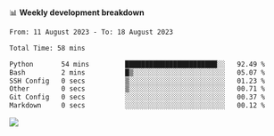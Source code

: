 📊 **Weekly development breakdown**
<!--START_SECTION:waka-->

```txt
From: 11 August 2023 - To: 18 August 2023

Total Time: 58 mins

Python       54 mins         ███████████████████████░░   92.49 %
Bash         2 mins          █▒░░░░░░░░░░░░░░░░░░░░░░░   05.07 %
SSH Config   0 secs          ▒░░░░░░░░░░░░░░░░░░░░░░░░   01.23 %
Other        0 secs          ▒░░░░░░░░░░░░░░░░░░░░░░░░   00.71 %
Git Config   0 secs          ░░░░░░░░░░░░░░░░░░░░░░░░░   00.37 %
Markdown     0 secs          ░░░░░░░░░░░░░░░░░░░░░░░░░   00.12 %
```

<!--END_SECTION:waka-->
![](https://komarev.com/ghpvc/?username=callanwu)
